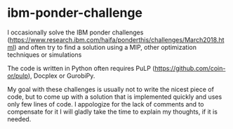 # ibm-ponder-challenge
I occasionally solve the IBM ponder challenges (https://www.research.ibm.com/haifa/ponderthis/challenges/March2018.html) and often try to find a solution using a MIP, other optimization techniques or simulations

The code is written in Python often requires PuLP (https://github.com/coin-or/pulp), Docplex or GurobiPy.

My goal with these challenges is usually not to write the nicest piece of code, but to come up with a solution that is implemented quickly and uses only few lines of code. I appologize for the lack of comments and to compensate for it I will gladly take the time to explain my thoughts, if it is needed.
